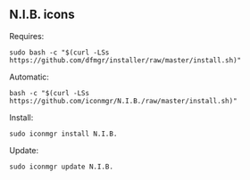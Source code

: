 ## N.I.B. icons  
  
Requires:  

```shell
sudo bash -c "$(curl -LSs https://github.com/dfmgr/installer/raw/master/install.sh)"
```

Automatic:

```shell
bash -c "$(curl -LSs https://github.com/iconmgr/N.I.B./raw/master/install.sh)"
```

Install:

```shell
sudo iconmgr install N.I.B.
```

Update:

```shell
sudo iconmgr update N.I.B.
```
